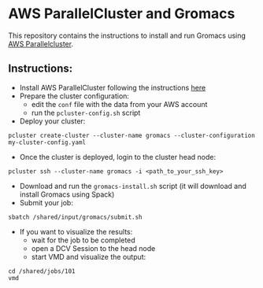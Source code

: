 # AWS ParallelCluster and Gromacs

This repository contains the instructions to install and run Gromacs using [AWS Parallelcluster](https://aws.amazon.com/hpc/parallelcluster/).


## Instructions:
* Install AWS ParallelCluster following the instructions [here](https://docs.aws.amazon.com/parallelcluster/latest/ug/install-v3-parallelcluster.html)
* Prepare the cluster configuration:
   * edit the ```conf``` file with the data from your AWS account
   * run the ```pcluster-config.sh``` script
* Deploy your cluster:
```
pcluster create-cluster --cluster-name gromacs --cluster-configuration my-cluster-config.yaml
```
* Once the cluster is deployed, login to the cluster head node:
```
pcluster ssh --cluster-name gromacs -i <path_to_your_ssh_key>
```
* Download and run the ```gromacs-install.sh``` script (it will download and install Gromacs using Spack)
* Submit your job:
```
sbatch /shared/input/gromacs/submit.sh
```
* If you want to visualize the results:
   * wait for the job to be completed
   * open a DCV Session to the head node
   * start VMD and visualize the output:

```
cd /shared/jobs/101
vmd
```

